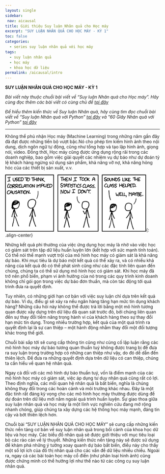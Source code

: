 ```yaml
---
layout: single
sidebar:
 nav: aicausal
title: Giới thiệu Suy luận Nhân quả cho Học máy
excerpt: "SUY LUẬN NHÂN QUẢ CHO HỌC MÁY - KỲ 1"
toc: false
categories:
  - series suy luận nhân quả với học máy
tags:
  - suy luận nhân quả
  - học máy
  - khoa học dữ liệu
permalink: /aicausal/intro
---
```


**SUY LUẬN NHÂN QUẢ CHO HỌC MÁY - KỲ 1**

*Bài viết này thuộc chuỗi bài viết về “Suy luận Nhân quả cho Học máy”. Hãy cùng đọc thêm các bài viết có cùng chủ đề [tại đây](http://kinhtehocvohai.com/aicausal/)*

*Để hiểu thêm kiến thức về Suy luận Nhân quả, hãy cùng tìm đọc chuỗi bài viết về “Suy luận Nhân quả với Python” [tại đây](http://kinhtehocvohai.com/pythoncausal/) và "60 Giây Nhân quả với Python” [tại đây](http://kinhtehocvohai.com/causalgraph/)*


-------

Không thể phủ nhận Học máy (Machine Learning) trong những năm gần đây đã đạt được những tiến bộ vượt bậc.Nó cho phép tìm kiếm hình ảnh theo nội dung, dịch ngôn ngữ tự động, cũng như tổng hợp và tạo lập hình ảnh, giọng nói, video. Đồng thời, Học máy cũng được ứng dụng rộng rãi trong các doanh nghiệp, bao gồm việc giải quyết các nhiệm vụ dự báo như dự đoán tỷ lệ khách hàng ngừng sử dụng sản phẩm, khả năng vỡ nợ, khả năng hỏng hóc của các thiết bị sản xuất, v.v.

 ![image-center](/assets/images/aicausal/chap1/intro.png){: .align-center}

Những kết quả phi thường của việc ứng dụng học máy là nhờ vào việc học có giám sát trên tập dữ liệu huấn luyện lớn (kết hợp với sức mạnh tính toán). Có thể nói thế mạnh vượt trội của mô hình học máy có giám sát là khả năng dự báo. Khi mục tiêu là dự báo một kết quả có thể xảy ra, và có nhiều khả năng của kết quả đó có thể phát sinh cũng như các đặc tính liên quan đến chúng, chúng ta có thể sử dụng mô hình học có giám sát. Khi học máy đã trở nên phổ biến, phạm vi ảnh hưởng của nó trong các quy trình kinh doanh không chỉ gói gọn trong việc dự báo đơn thuần, mà còn tác động tới quá trình đưa ra quyết định. 

Tuy nhiên, có những giới hạn cơ bản với việc suy luận chỉ dựa trên kết quả dự báo. Ví dụ, điều gì sẽ xảy ra nếu ngân hàng tăng hạn mức tín dụng khách hàng? Những câu hỏi này không thể được trả lời bằng một mô hình tương quan được xây dựng trên dữ liệu đã quan sát trước đó, bởi chúng liên quan đến sự thay đổi tiềm năng trong hành vi của khách hàng theo sự thay đổi hạn mức tín dụng. Trong nhiều trường hợp, kết quả của một quá trình ra quyết định lại là sự can thiệp – một hành động  nhằm thay đổi một đối tượng khác trong thế giới. 

Chuỗi bài sắp tới sẽ cung cấp thông tin cũng như củng cố lập luận rằng các mô hình học máy dự báo tương quan thuần tuý không được trang bị để đưa ra suy luận trong trường hợp có những can thiệp như vậy, do đó dễ dẫn đến thiên lệch. Để đưa ra những quyết định dựa trên dữ liệu có can thiệp, chúng ta cần hiểu về quan hệ nhân quả.

Ngay cả đối với các mô hình dự báo thuần tuý, vốn là  điểm mạnh của các mô hình học máy có giám sát, việc áp dụng tư duy nhân quả cũng rất có lợi. Theo định nghĩa, các mối quan hệ nhân quả là bất biến, nghĩa là chúng không thay đổi trong các hoàn cảnh và môi trường khác nhau. Đây là một đặc tính rất đáng kỳ vọng cho các mô hình học máy thường được dùng để dự đoán trên dữ liệu mới nằm ngoài quá trình huấn luyện. Sự giao thoa giữa suy luận nhân quả và học máy là một lĩnh vực nghiên cứu đang mở rộng nhanh chóng, giúp chúng ta xây dựng các hệ thống học máy mạnh, đáng tin cậy và bớt thiên lệch hơn. 

Chuỗi bài “SUY LUẬN NHÂN QUẢ CHO HỌC MÁY” sẽ cung cấp những kiến thức nền tảng cơ bản về suy luận nhân quả trong bối cảnh của khoa học dữ liệu và học máy. Các biểu đồ nhân quả sẽ được giới thiệu với mục tiêu loại bỏ các rào cản về lý thuyết. Những kiến thức nền tảng này sẽ được sử dụng để khám phá những ý tưởng xoay quanh dự báo bất biến, điều này cho thấy một số lợi ích của đồ thị nhân quả cho các vấn đề dữ liệu nhiều chiều. Ngoài ra, ngay cả các bài toán học máy cổ điển (như phân loại hình ảnh) cũng được chứng minh có thể hưởng lợi như thế nào từ các công cụ suy luận nhân quả.



